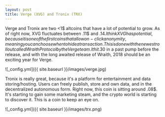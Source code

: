 ```yaml
---
layout: post
title: Verge (XVG) and Tronix (TRX)
---
```





Verge and Tronix are two <1$ altcoins that have a lot of potential to grow. As of right now, XVG fluctuates between .11$ and .14$. 
I think XVG has potential,because it is one of the first coins that allow on-click anonymity, meaning you can choose when to hide a 
transaction. This is done with the newest rollout called Wraith Protocol by the Verge team. It hit .30$ in a past pump before the release,
and with the long awaited release of Wraith, 2018 should be an exciting year for Verge. 

![_config.yml]({{ site.baseurl }}/images/verge.jpg)

Tronix is really great, because it's a platform for entertainment and data storing/hosting. Users can freely publish, store and own data, 
and in the decentralized autonomous form. Right now, this coin is sitting around .08$. It's starting to gain some marketing steam, and the
crypto world is starting to discover it. This is a coin to keep an eye on. 

![_config.yml]({{ site.baseurl }}/images/trx.png)
